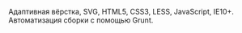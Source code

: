 Адаптивная вёрстка, SVG, HTML5, CSS3, LESS, JavaScript, IE10+. Автоматизация сборки с помощью Grunt.